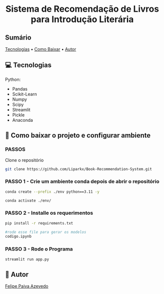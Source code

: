 <h1 align="center" style="font-weight: bold;">Sistema de Recomendação de Livros para Introdução Literária</h1>

<h2>Sumário</h2>

<p>
 <a href="#tech">Tecnologias</a> • 
 <a href="#started">Como Baixar</a> • 
 <a href="#autor">Autor</a>
</p>

<h2 id="tech">💻 Tecnologias</h2>

Python:
  - Pandas
  - Scikit-Learn
  - Numpy
  - Scipy
  - Streamlit
  - Pickle
  - Anaconda

<h2 id="started">🚀 Como baixar o projeto e configurar ambiente</h2>

<h3>PASSOS</h3>

Clone o repositório

```bash
git clone https://github.com/Liparkx/Book-Recommendation-System.git
```

<h3>PASSO 1 - Crie um ambiente conda depois de abrir o repositório</h3>

```bash
conda create --prefix ./env python==3.11 -y
```
```bash
conda activate ./env/
```

<h3>PASSO 2 - Installe os requerimentos</h3>

```bash
pip install -r requirements.txt
```
```bash
#rode esse file para gerar os modelos
codigo.ipynb
```

<h3>PASSO 3 - Rode o Programa</h3>

```bash
streamlit run app.py
```

<h2 id="autor">👜 Autor</h2>

[Felipe Paiva Azevedo](https://github.com/Liparkx)
